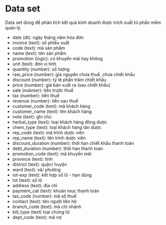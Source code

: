 # Data set
Data set dùng để phân tích kết quả kinh doanh được trích xuất từ phần mềm quản lý.
- date (dt): ngày tháng năm hóa đơn
- invoice (text): số phiếu xuất
- code (text): mã sản phẩm
- name (text): tên sản phẩm
- promotion (logic): có khuyến mãi hay không
- unit (text): đơn vị tính
- quantity (number): số lượng
- raw_price (number): giá nguyên chưa thuế, chưa chiết khấu
- discount (number): tỷ lệ phần trăm chiết khấu
- price (number): giá bán xuất ra (sau chiết khấu)
- sale (nubmer): tiền trước thuế
- tax (number): tiền thuế
- revenue (number): tiền sau thuế
- customer_code (text): mã khách hàng
- customer_name (text): tên khách hàng
- note (text): ghi chú
- herbal_type (text): loại khách hàng đông dược
- chem_type (text): loại khách hàng tân dược
- rep_code (text): mã trình dược viên
- rep_name (text): tên trình dược viên
- discount_duration (number): thời hạn chiết khấu thanh toán
- debt_duration (number): thời hạn thanh toán
- promotion_code (text): mã khuyến mãi
- province (text): tỉnh
- district (text): quận/ huyện
- ward (text): xã/ phường
- lot-exp (text): kết hợp số lô - hạn dùng
- lot (text): số lô
- address (text): địa chỉ
- payment_cat (text): khoản mục thanh toán
- tax_code (number): mã số thuế
- contact (text): tên người liên hệ
- branch_code (text): mã chi nhánh
- bill_type (text) loại chứng từ
- dept_code (text): mã nợ
